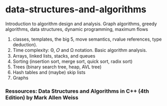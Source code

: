 # data-structures-and-algorithms
Introduction to algorithm design and analysis. Graph algorithms, greedy algorithms, data structures, dynamic programming, maximum flows

1) classes, templates, the big 5, move semantics, rvalue references, type deduction). 
2) Time complexity: Θ, 𝑂 and Ω notation. Basic algorithm analysis. 
3) Arrays, linked lists, stacks, and queues 
4) Sorting (insertion sort, merge sort, quick sort, radix sort) 
5) Trees (binary search tree, heap, AVL tree) 
6) Hash tables and (maybe) skip lists 
7) Graphs

### Ressources: Data Structures and Algorithms in C++ (4th Edition) by Mark Allen Weiss

